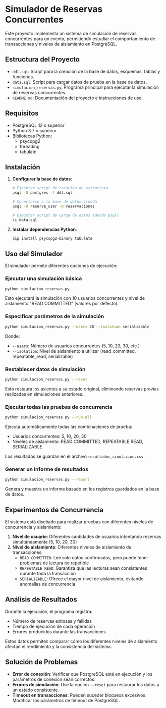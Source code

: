 # Simulador de Reservas Concurrentes

Este proyecto implementa un sistema de simulación de reservas concurrentes para un evento, permitiendo estudiar el comportamiento de transacciones y niveles de aislamiento en PostgreSQL.

## Estructura del Proyecto

- `ddl.sql`: Script para la creación de la base de datos, esquemas, tablas y funciones.
- `data.sql`: Script para cargar datos de prueba en la base de datos.
- `simulacion_reservas.py`: Programa principal para ejecutar la simulación de reservas concurrentes.
- `README.md`: Documentación del proyecto e instrucciones de uso.

## Requisitos

- PostgreSQL 12 o superior
- Python 3.7 o superior
- Bibliotecas Python:
  - psycopg2
  - threading
  - tabulate

## Instalación

1. **Configurar la base de datos**:

   ```bash
   # Ejecutar script de creación de estructura
   psql -U postgres -f ddl.sql

   # Conectarse a la base de datos creada
   psql -U reserva_user -d reservaciones

   # Ejecutar script de carga de datos (desde psql)
   \i data.sql
   ```

2. **Instalar dependencias Python**:

   ```bash
   pip install psycopg2-binary tabulate
   ```

## Uso del Simulador

El simulador permite diferentes opciones de ejecución:

### Ejecutar una simulación básica

```bash
python simulacion_reservas.py
```

Esto ejecutará la simulación con 10 usuarios concurrentes y nivel de aislamiento "READ COMMITTED" (valores por defecto).

### Especificar parámetros de la simulación

```bash
python simulacion_reservas.py --users 20 --isolation serializable
```

Donde:

- `--users`: Número de usuarios concurrentes (5, 10, 20, 30, etc.)
- `--isolation`: Nivel de aislamiento a utilizar (read_committed, repeatable_read, serializable)

### Restablecer datos de simulación

```bash
python simulacion_reservas.py --reset
```

Esto restaura los asientos a su estado original, eliminando reservas previas realizadas en simulaciones anteriores.

### Ejecutar todas las pruebas de concurrencia

```bash
python simulacion_reservas.py --run-all
```

Ejecuta automáticamente todas las combinaciones de prueba:

- Usuarios concurrentes: 5, 10, 20, 30
- Niveles de aislamiento: READ COMMITTED, REPEATABLE READ, SERIALIZABLE

Los resultados se guardan en el archivo `resultados_simulacion.csv`.

### Generar un informe de resultados

```bash
python simulacion_reservas.py --report
```

Genera y muestra un informe basado en los registros guardados en la base de datos.

## Experimentos de Concurrencia

El sistema está diseñado para realizar pruebas con diferentes niveles de concurrencia y aislamiento:

1. **Nivel de usuario**: Diferentes cantidades de usuarios intentando reservas simultáneamente (5, 10, 20, 30)
2. **Nivel de aislamiento**: Diferentes niveles de aislamiento de transacciones:
   - `READ COMMITTED`: Lee solo datos confirmados, pero puede tener problemas de lectura no repetible
   - `REPEATABLE READ`: Garantiza que las lecturas sean consistentes durante toda la transacción
   - `SERIALIZABLE`: Ofrece el mayor nivel de aislamiento, evitando anomalías de concurrencia

## Análisis de Resultados

Durante la ejecución, el programa registra:

- Número de reservas exitosas y fallidas
- Tiempo de ejecución de cada operación
- Errores producidos durante las transacciones

Estos datos permiten comparar cómo los diferentes niveles de aislamiento afectan el rendimiento y la consistencia del sistema.

## Solución de Problemas

- **Error de conexión**: Verificar que PostgreSQL esté en ejecución y los parámetros de conexión sean correctos.
- **Errores de simulación**: Use la opción `--reset` para restaurar los datos a un estado consistente.
- **Timeout en transacciones**: Pueden suceder bloqueos excesivos. Modificar los parámetros de timeout de PostgreSQL.
